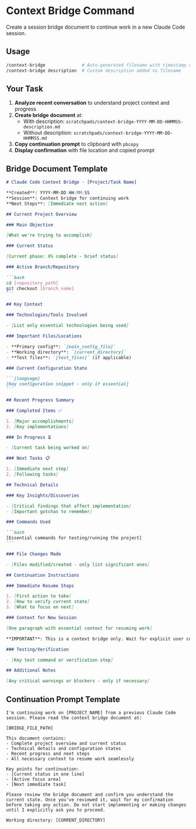# Context Bridge Command

Create a session bridge document to continue work in a new Claude Code session.

## Usage

```bash
/context-bridge              # Auto-generated filename with timestamp only
/context-bridge description  # Custom description added to filename
```

## Your Task

1. **Analyze recent conversation** to understand project context and progress
2. **Create bridge document** at:
   - With description: `scratchpads/context-bridge-YYYY-MM-DD-HHMMSS-description.md`
   - Without description: `scratchpads/context-bridge-YYYY-MM-DD-HHMMSS.md`
3. **Copy continuation prompt** to clipboard with `pbcopy`
4. **Display confirmation** with file location and copied prompt

## Bridge Document Template

````markdown
# Claude Code Context Bridge - [Project/Task Name]

**Created**: YYYY-MM-DD HH:MM:SS
**Session**: Context bridge for continuing work
**Next Steps**: [Immediate next action]

## Current Project Overview

### Main Objective

[What we're trying to accomplish]

### Current Status

[Current phase: X% complete - brief status]

### Active Branch/Repository

```bash
cd [repository_path]
git checkout [branch_name]
```

## Key Context

### Technologies/Tools Involved

- [List only essential technologies being used]

### Important Files/Locations

- **Primary config**: `[main_config_file]`
- **Working directory**: `[current_directory]`
- **Test files**: `[test_files]` (if applicable)

### Current Configuration State

```[language]
[Key configuration snippet - only if essential]
```

## Recent Progress Summary

### Completed Items ✅

1. [Major accomplishments]
2. [Key implementations]

### In Progress ⏳

- [Current task being worked on]

### Next Tasks 📋

1. [Immediate next step]
2. [Following tasks]

## Technical Details

### Key Insights/Discoveries

- [Critical findings that affect implementation]
- [Important gotchas to remember]

### Commands Used

```bash
[Essential commands for testing/running the project]
```

### File Changes Made

- [Files modified/created - only list significant ones]

## Continuation Instructions

### Immediate Resume Steps

1. [First action to take]
2. [How to verify current state]
3. [What to focus on next]

### Context for New Session

[One paragraph with essential context for resuming work]

**IMPORTANT**: This is a context bridge only. Wait for explicit user confirmation before starting any implementation or making changes.

### Testing/Verification

- [Key test command or verification step]

## Additional Notes

[Any critical warnings or blockers - only if necessary]

````

## Continuation Prompt Template

```text
I'm continuing work on [PROJECT_NAME] from a previous Claude Code session. Please read the context bridge document at:

[BRIDGE_FILE_PATH]

This document contains:
- Complete project overview and current status
- Technical details and configuration states
- Recent progress and next steps
- All necessary context to resume work seamlessly

Key points for continuation:
- [Current status in one line]
- [Active focus area]
- [Next immediate task]

Please review the bridge document and confirm you understand the current state. Once you've reviewed it, wait for my confirmation before taking any action. Do not start implementing or making changes until I explicitly ask you to proceed.

Working directory: [CURRENT_DIRECTORY]
```
